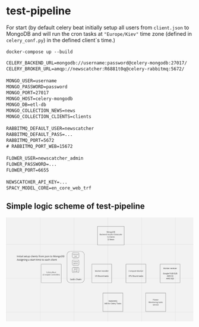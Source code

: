 # test-pipeline
For start (by default celery beat initially setup all users from ```client.json``` to MongoDB and will run the cron tasks at ```"Europe/Kiev"``` time zone (defined in ```celery_conf.py```) in the defined client`s time.)
```shell
docker-compose up --build
```
```.env
CELERY_BACKEND_URL=mongodb://username:password@celery-mongodb:27017/
CELERY_BROKER_URL=amqp://newscatcher:R6881t0q@celery-rabbitmq:5672/

MONGO_USER=username
MONGO_PASSWORD=password
MONGO_PORT=27017
MONGO_HOST=celery-mongodb
MONGO_DB=etl-db
MONGO_COLLECTION_NEWS=news
MONGO_COLLECTION_CLIENTS=clients

RABBITMQ_DEFAULT_USER=newscatcher
RABBITMQ_DEFAULT_PASS=...
RABBITMQ_PORT=5672
# RABBITMQ_PORT_WEB=15672

FLOWER_USER=newscatcher_admin
FLOWER_PASSWORD=...
FLOWER_PORT=6655

NEWSCATCHER_API_KEY=...
SPACY_MODEL_CORE=en_core_web_trf
```
## Simple logic scheme of test-pipeline
![scheme](images/scheme.png)
